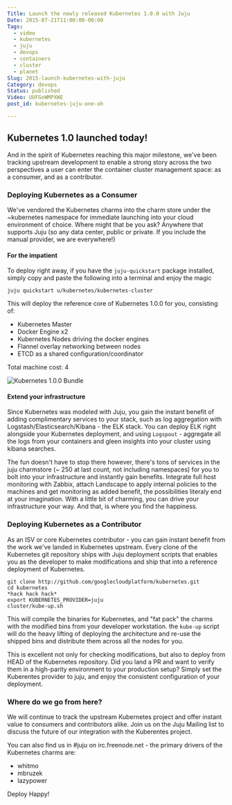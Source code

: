 ```yaml
---
Title: Launch the newly released Kubernetes 1.0.0 with Juju
Date: 2015-07-21T11:00:00-00:00
Tags:
  - video
  - kubernetes
  - juju
  - devops
  - containers
  - cluster
  - planet
Slug: 2015-launch-kubernetes-with-juju
Category: devops
Status: published
Video: UUFGoWMPXWE
post_id: kubernetes-juju-one-oh

---
```


## Kubernetes 1.0 launched today!

And in the spirit of Kubernetes reaching this major milestone, we've been
tracking upstream development to enable a strong story across the two perspectives
a user can enter the container cluster management space: as a consumer, and as
a contributor.

### Deploying Kubernetes as a Consumer

We've vendored the Kubernetes charms into the charm store under the ~kubernetes
namespace for immediate launching into your cloud environment of choice. Where
might that be you ask? Anywhere that  supports Juju (so any data center, public
or private. If you include the manual provider, we are everywhere!)

#### For the impatient

To deploy right away, if you have the `juju-quickstart` package installed, simply
copy and paste the following into a terminal and enjoy the magic

    juju quickstart u/kubernetes/kubernetes-cluster

This will deploy the reference core of Kubernetes 1.0.0 for you, consisting of:

- Kubernetes Master
- Docker Engine x2
- Kubernetes Nodes driving the docker engines
- Flannel overlay networking between nodes
- ETCD as a shared configuration/coordinator

Total machine cost: 4

![Kubernetes 1.0.0 Bundle](/images/2015/july/kubes_1_dot_oh_bundle.png)

#### Extend your infrastructure

Since Kubernetes was modeled with Juju, you gain the instant benefit of adding
complimentary services to your stack, such as log aggregation with
Logstash/Elasticsearch/Kibana - the ELK stack. You can deploy ELK right alongside
your Kubernetes deployment, and using `Logspout` - aggregate all the logs from
your containers and gleen insights into your cluster using kibana searches.

The fun doesn't have to stop there however, there's tons of services in the
juju charmstore (~ 250 at last count, not including namespaces) for you to
bolt into your infrastructure and instantly gain benefits. Integrate full
host monitoring with Zabbix, attach Landscape to apply internal policies to the
machines and get monitoring as added benefit, the possibilities literaly end
at your imagination. With a little bit of charming, you can drive your infrastructure
your way. And that, is where you find the happiness.

### Deploying Kubernetes as a Contributor

As an ISV or core Kubernetes contributor - you can gain instant benefit from the
work we've landed in Kubernetes upstream. Every clone of the Kubernetes git
repository ships with Juju deployment scripts that enables you as the developer
to make modifications and ship that into a reference deployment of Kubernetes.

    git clone http://github.com/googlecloudplatform/kubernetes.git
    cd kubernetes
    *hack hack hack*
    export KUBERNETES_PROVIDER=juju
    cluster/kube-up.sh

This will compile the binaries for Kubernetes, and "fat pack" the charms with
the modified bins from your developer workstation. the `kube-up` script will
do the heavy lifting of deploying the architecture and re-use the shipped bins
and distribute them across all the nodes for you.

This is excellent not only for checking modifications, but also to deploy from
HEAD of the Kubernetes repository. Did you land a PR and want to verify them
in a high-parity environment to your production setup? Simply set the
Kuberentes provider to juju, and enjoy the consistent configuration of your
deployment.

### Where do we go from here?

We will continue to track the upstream Kubernetes project and offer instant
value to consumers and contributors alike. Join us on the Juju Mailing list
to discuss the future of our integration with the Kuberentes project.

You can also find us in #juju on irc.freenode.net - the primary drivers of the
Kubernetes charms are:

- whitmo
- mbruzek
- lazypower

Deploy Happy!
